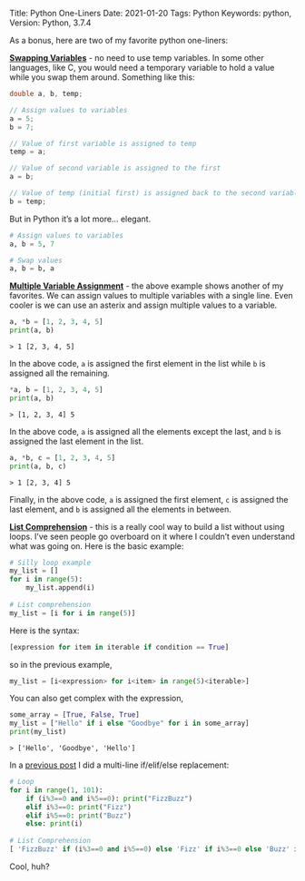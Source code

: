 Title: Python One-Liners
Date: 2021-01-20
Tags: Python
Keywords: python,
Version: Python, 3.7.4



As a bonus, here are two of my favorite python one-liners:

**<u>Swapping Variables</u>** - no need to use temp variables. In some other languages, like C, you would need a temporary variable to hold a value while you swap them around. Something like this:

```c
double a, b, temp;

// Assign values to variables
a = 5;
b = 7;

// Value of first variable is assigned to temp
temp = a;

// Value of second variable is assigned to the first
a = b;

// Value of temp (initial first) is assigned back to the second variable
b = temp;
```

But in Python it’s a lot more… elegant. 

```python
# Assign values to variables
a, b = 5, 7

# Swap values
a, b = b, a
```



**<u>Multiple Variable Assignment</u>** - the above example shows another of my favorites. We can assign values to multiple variables with a single line. Even cooler is we can use an asterix and assign multiple values to a variable.

```python
a, *b = [1, 2, 3, 4, 5]
print(a, b)
```

```
> 1 [2, 3, 4, 5]
```

In the above code, `a` is assigned the first element in the list while `b` is assigned all the remaining.

```python
*a, b = [1, 2, 3, 4, 5]
print(a, b)
```

```
> [1, 2, 3, 4] 5
```

In the above code, `a` is assigned all the elements except the last, and `b` is assigned the last element in the list.

```python
a, *b, c = [1, 2, 3, 4, 5]
print(a, b, c)
```

```
> 1 [2, 3, 4] 5
```

Finally, in the above code, `a` is assigned the first element, `c` is assigned the last element, and `b` is assigned all the elements in between.



**<u>List Comprehension</u>** - this is a really cool way to build a list without using loops. I’ve seen people go overboard on it where I couldn’t even understand what was going on. Here is the basic example:

```python
# Silly loop example
my_list = []
for i in range(5):
    my_list.append(i)
    
# List comprehension
my_list = [i for i in range(5)]
```

Here is the syntax:

```python
[expression for item in iterable if condition == True]
```

so in the previous example,

```python
my_list = [i<expression> for i<item> in range(5)<iterable>]
```

You can also get complex with the expression, 

```python
some_array = [True, False, True]
my_list = ["Hello" if i else "Goodbye" for i in some_array]
print(my_list)
```

```
> ['Hello', 'Goodbye', 'Hello']
```

In a [previous post](playing-around-with-fizzbuzz.html) I did a multi-line if/elif/else replacement:

```python
# Loop
for i in range(1, 101):
    if (i%3==0 and i%5==0): print("FizzBuzz")
    elif i%3==0: print("Fizz")
    elif i%5==0: print("Buzz")
    else: print(i)
        
# List Comprehension
[ 'FizzBuzz' if (i%3==0 and i%5==0) else 'Fizz' if i%3==0 else 'Buzz' if i%5==0 else i for i in range(1, 101) ]
```

Cool, huh?